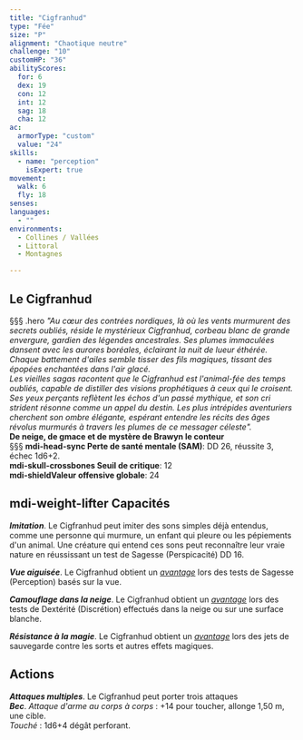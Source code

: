 ```yaml
---
title: "Cigfranhud"
type: "Fée"
size: "P"
alignment: "Chaotique neutre"
challenge: "10"
customHP: "36"
abilityScores:
  for: 6
  dex: 19
  con: 12
  int: 12
  sag: 18
  cha: 12
ac:
  armorType: "custom"
  value: "24"
skills:
  - name: "perception"
    isExpert: true
movement:
  walk: 6
  fly: 18
senses:
languages:
  - ""
environments:
  - Collines / Vallées
  - Littoral
  - Montagnes

---
```

## Le Cigfranhud
§§§ .hero
*"Au cœur des contrées nordiques, là où les vents murmurent des secrets oubliés, réside le mystérieux Cigfranhud, corbeau blanc de grande envergure, gardien des légendes ancestrales. Ses plumes immaculées dansent avec les aurores boréales, éclairant la nuit de lueur éthérée. Chaque battement d'ailes semble tisser des fils magiques, tissant des épopées enchantées dans l'air glacé.*   
*Les vieilles sagas racontent que le Cigfranhud est l'animal-fée des temps oubliés, capable de distiller des visions prophétiques à ceux qui le croisent. Ses yeux perçants reflètent les échos d'un passé mythique, et son cri strident résonne comme un appel du destin. Les plus intrépides aventuriers cherchent son ombre élégante, espérant entendre les récits des âges révolus murmurés à travers les plumes de ce messager céleste".*   
**De neige, de gmace et de mystère de Brawyn le conteur**   
§§§
**<v-icon>mdi-head-sync</v-icon> Perte de santé mentale (SAM)**: DD 26, réussite 3, échec 1d6+2.    
**<v-icon>mdi-skull-crossbones</v-icon> Seuil de critique**: 12        
**<v-icon>mdi-shield</v-icon>Valeur offensive globale**: 24     
## <v-icon>mdi-weight-lifter</v-icon> Capacités  
_**Imitation**_. Le Cigfranhud peut imiter des sons simples déjà entendus, comme une personne qui murmure, un enfant qui pleure ou les pépiements d'un animal. Une créature qui entend ces sons peut reconnaître leur vraie nature en réussissant un test de Sagesse (Perspicacité) DD 16.    

_**Vue aiguisée**_. Le Cigfranhud obtient un [_avantage_](/utiliser-les-caracteristiques/#avantage-et-desavantage) lors des tests de Sagesse (Perception) basés sur la vue.   

_**Camouflage dans la neige**_. Le Cigfranhud obtient un [_avantage_](/utiliser-les-caracteristiques/#avantage-et-desavantage) lors des tests de Dextérité (Discrétion) effectués dans la neige ou sur une surface blanche.    

_**Résistance à la magie**_. Le Cigfranhud obtient un [_avantage_](/utiliser-les-caracteristiques/#avantage-et-desavantage) lors des jets de sauvegarde contre les sorts et autres effets magiques.  

## Actions
_**Attaques multiples**_. Le Cigfranhud peut porter trois attaques  
_**Bec**_. _Attaque d'arme au corps à corps_ : +14 pour toucher, allonge 1,50 m, une cible.  
_Touché_ : 1d6+4 dégât perforant.   



